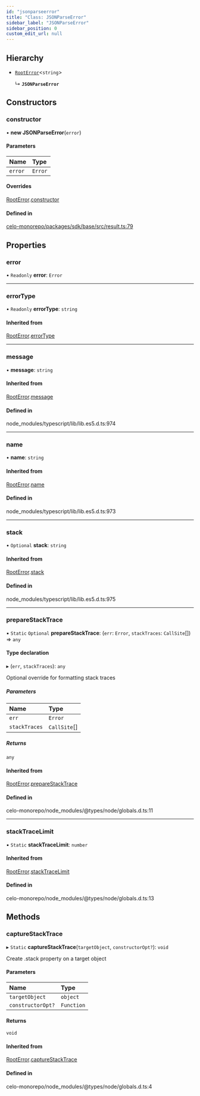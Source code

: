 ```yaml
---
id: "jsonparseerror"
title: "Class: JSONParseError"
sidebar_label: "JSONParseError"
sidebar_position: 0
custom_edit_url: null
---
```


## Hierarchy

- [`RootError`](rooterror.md)<`string`\>

  ↳ **`JSONParseError`**

## Constructors

### constructor

• **new JSONParseError**(`error`)

#### Parameters

| Name | Type |
| :------ | :------ |
| `error` | `Error` |

#### Overrides

[RootError](rooterror.md).[constructor](rooterror.md#constructor)

#### Defined in

[celo-monorepo/packages/sdk/base/src/result.ts:79](https://github.com/celo-org/celo-monorepo/tree/master/result.ts#L79)

## Properties

### error

• `Readonly` **error**: `Error`

___

### errorType

• `Readonly` **errorType**: `string`

#### Inherited from

[RootError](rooterror.md).[errorType](rooterror.md#errortype)

___

### message

• **message**: `string`

#### Inherited from

[RootError](rooterror.md).[message](rooterror.md#message)

#### Defined in

node_modules/typescript/lib/lib.es5.d.ts:974

___

### name

• **name**: `string`

#### Inherited from

[RootError](rooterror.md).[name](rooterror.md#name)

#### Defined in

node_modules/typescript/lib/lib.es5.d.ts:973

___

### stack

• `Optional` **stack**: `string`

#### Inherited from

[RootError](rooterror.md).[stack](rooterror.md#stack)

#### Defined in

node_modules/typescript/lib/lib.es5.d.ts:975

___

### prepareStackTrace

▪ `Static` `Optional` **prepareStackTrace**: (`err`: `Error`, `stackTraces`: `CallSite`[]) => `any`

#### Type declaration

▸ (`err`, `stackTraces`): `any`

Optional override for formatting stack traces

##### Parameters

| Name | Type |
| :------ | :------ |
| `err` | `Error` |
| `stackTraces` | `CallSite`[] |

##### Returns

`any`

#### Inherited from

[RootError](rooterror.md).[prepareStackTrace](rooterror.md#preparestacktrace)

#### Defined in

celo-monorepo/node_modules/@types/node/globals.d.ts:11

___

### stackTraceLimit

▪ `Static` **stackTraceLimit**: `number`

#### Inherited from

[RootError](rooterror.md).[stackTraceLimit](rooterror.md#stacktracelimit)

#### Defined in

celo-monorepo/node_modules/@types/node/globals.d.ts:13

## Methods

### captureStackTrace

▸ `Static` **captureStackTrace**(`targetObject`, `constructorOpt?`): `void`

Create .stack property on a target object

#### Parameters

| Name | Type |
| :------ | :------ |
| `targetObject` | `object` |
| `constructorOpt?` | `Function` |

#### Returns

`void`

#### Inherited from

[RootError](rooterror.md).[captureStackTrace](rooterror.md#capturestacktrace)

#### Defined in

celo-monorepo/node_modules/@types/node/globals.d.ts:4
